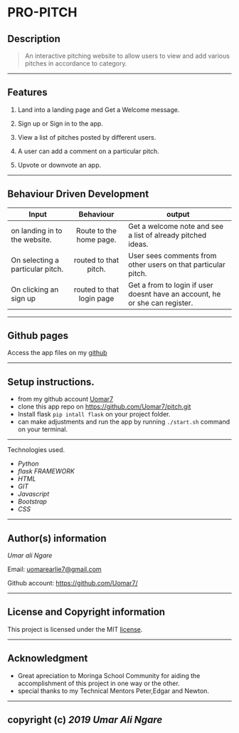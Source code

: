 # PRO-PITCH

## Description
>An interactive pitching website to allow users to view and add various pitches in accordance to category.
---

## Features
1. Land into a landing page and Get a Welcome message.

2. Sign up or Sign in to the app.

3. View a list of pitches posted by different users.

4. A user can add a comment on a particular pitch.

5. Upvote or downvote an app.
---

## Behaviour Driven Development

|Input  | Behaviour | output |
|------|:-----:|-----|
|on landing in to the website.|Route to the home page.| Get a welcome note and see a list of already pitched ideas.|
|On selecting a particular pitch.|routed to that pitch.| User sees comments from other users on that particular pitch.|
|On clicking an sign up| routed to that login page| Get a from to login if user doesnt have an account, he or she can register.|

---

## Github pages

Access the app files on my [github](https://github.com/Uomar7/pitch.git)

---
## Setup instructions.

* from my github account [Uomar7]()
* clone this app repo on <https://github.com/Uomar7/pitch.git>
* Install flask `pip intall flask` on your project folder.
* can make adjustments and run the app by running `./start.sh` command on your terminal.

---
Technologies used.

* *Python*
* *flask FRAMEWORK*
* *HTML*
* *GIT*
* *Javascript*
* *Bootstrap*
* *CSS*
---
## Author(s) information

*Umar ali Ngare*

Email: <uomarearlie7@gmail.com>

Github account: <https://github.com/Uomar7/>

---
## License and Copyright information

This project is licensed under the MIT [license](https://github.com/hubotio/hubot/blob/master/LICENSE.md).

---
## Acknowledgment

* Great apreciation to Moringa School Community for aiding the accomplishment of this project in one way or the other.
* special thanks to my Technical Mentors Peter,Edgar and Newton.
---

## copyright (**c**) *2019* *Umar Ali Ngare*